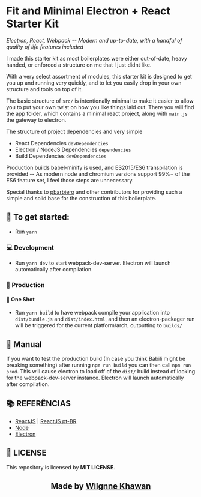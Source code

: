 
# Fit and Minimal Electron + React Starter Kit
_Electron, React, Webpack -- Modern and up-to-date, with a handful of quality of life features included_

I made this starter kit as most boilerplates were either out-of-date, heavy handed, or enforced a structure on me that I just didnt like.

With a very select assortment of modules, this starter kit is designed to get you up and running very quickly, and to let you easily drop in your own structure and tools on top of it.

The basic structure of `src/` is intentionally minimal to make it easier to allow you to put your own twist on how you like things laid out. There you will find the app folder, which contains a minimal react project, along with `main.js` the gateway to electron.

The structure of project dependencies and very simple
* React Dependencies `devDependencies`
* Electron / NodeJS Dependencies `dependencies`
* Build Dependencies `devDependencies`

Production builds babel-minify is used, and ES2015/ES6 transpilation is provided -- As modern node and chromium versions support 99%+ of the ES6 feature set, I feel those steps are unnecessary.

Special thanks to [pbarbiero](https://github.com/pbarbiero) and other contributors for providing such a simple and solid base for the construction of this boilerplate.

## :dart: To get started:
* Run `yarn`

### :computer: Development
* Run `yarn dev` to start webpack-dev-server. Electron will launch automatically after compilation.

### :hammer: Production

#### :tada: One Shot
* Run `yarn build` to have webpack compile your application into `dist/bundle.js` and `dist/index.html`, and then an electron-packager run will be triggered for the current platform/arch, outputting to `builds/`

## :scroll: Manual

If you want to test the production build (In case you think Babili might be breaking something) after running `npm run build` you can then call `npm run prod`. This will cause electron to load off of the `dist/` build instead of looking for the webpack-dev-server instance. Electron will launch automatically after compilation.

## **:books: REFERÊNCIAS**

- [ReactJS](https://reactjs.org/docs/getting-started.html) | [ReactJS pt-BR](https://pt-br.reactjs.org/docs/getting-started.html)
- [Node](https://nodejs.org/en/)
- [Electron](https://www.electronjs.org/)

## **:page_with_curl: LICENSE**

This repository is licensed by **MIT LICENSE**. 

<h2 align="center">Made by <a href="https://br.linkedin.com/in/wilgnne-khawan-barbosa-alencar-642747187">Wilgnne Khawan</a></h2>
